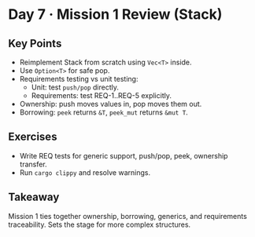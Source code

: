 # Day 7 · Mission 1 Review (Stack)

## Key Points
- Reimplement Stack from scratch using `Vec<T>` inside.
- Use `Option<T>` for safe pop.
- Requirements testing vs unit testing:
  - Unit: test `push/pop` directly.
  - Requirements: test REQ-1..REQ-5 explicitly.
- Ownership: push moves values in, pop moves them out.
- Borrowing: `peek` returns `&T`, `peek_mut` returns `&mut T`.

## Exercises
- Write REQ tests for generic support, push/pop, peek, ownership transfer.
- Run `cargo clippy` and resolve warnings.

## Takeaway
Mission 1 ties together ownership, borrowing, generics, and requirements traceability. Sets the stage for more complex structures.
